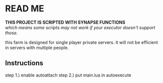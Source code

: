 # READ ME

**THIS PROJECT IS SCRIPTED WITH SYNAPSE FUNCTIONS**  
*which means some scripts may not work if your executor doesn't support those.*

this farm is designed for single player private servers. it will not be efficient in servers with multiple people.

## Instructions

step 1.) enable autoattach 
step 2.) put main.lua in autoexecute  
